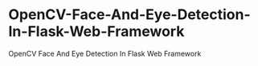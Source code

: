 # OpenCV-Face-And-Eye-Detection-In-Flask-Web-Framework
OpenCV Face And Eye Detection In Flask Web Framework
